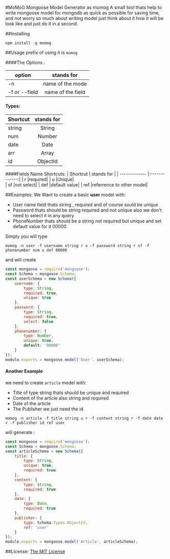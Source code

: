 #MoMoG
Mongoose Model Generator as momog
A small tool thats help to write mongoose model for mongodb as quick as possible for saving time, and not worry so much about writing model just think about it how it will be look like and just do it in a second.

##Installing
```text
npm install -g momog
```

##Usage
prefix of using it is `momog`

####The Options :

| option        | stands for    | 
| ------------- |:-------------:| 
|    -n            |name of the mode| 
| -f or --field      |   name of the field      |  
 
 
#### Types:
 
| Shortcut        | stands for    | 
| ------------- |:-------------:| 
|    string          |String| 
|    num          |Number|  
|    date          |Date| 
|    arr          |Array| 
|    id          |ObjectId| 

 
####Fields Name Shortcuts:
| Shortcut        | stands for    | 
| ------------- |:-------------:| 
|    r          |required| 
|    u          |Unique|  
|    sf          |not select| 
|    def          |default value| 
|    ref          |referrence to other model| 



##Examples:
We Want to create a basic **user** model with: 

* User name field thats string , required and of course sould be unique
* Password thats should be string required and not unique also we don't need to  select it in any query
* PhoneNumber thats should be a string not required but unique and set default value for it 00000

Simply you will type

```text
momog -n user -f username string r u -f password string r sf -f phonenumber num u def 00000
```

and will create
```js
const mongoose = require('mongoose');
const Schema = mongoose.Schema;
const userSchema = new Schema({
    username: {
        type: String,
        required: true,
        unique: true
    },
    password: {
        type: String,
        required: true,
        select: false
    },
    phonenumber: {
        type: Number,
        unique: true,
        default: '00000'
    }
});
module.exports = mongoose.model('User', userSchema);
```

#### Another Example
we need to create `article` model with:

* Title of type string thats should be unique and required 
* Content of the article also string and required 
* Date of the article 
* The Publisher we just need the id

```text
momog -n article -f title string u r -f content string r -f date date r -f publisher id ref user
```

will generate :

```js
const mongoose = require('mongoose');
const Schema = mongoose.Schema;
const articleSchema = new Schema({
    title: {
        type: String,
        unique: true,
        required: true
    },
    content: {
        type: String,
        required: true
    },
    date: {
        type: Date,
        required: true
    },
    publisher: {
        type: Schema.Types.ObjectId,
        ref: 'user'
    }
});
module.exports = mongoose.model('Article', articleSchema);
```


##License:
[The MIT License](https://opensource.org/licenses/MIT)

